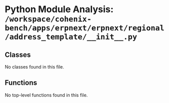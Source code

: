 # Python Module Analysis: `/workspace/cohenix-bench/apps/erpnext/erpnext/regional/address_template/__init__.py`

## Classes

No classes found in this file.


## Functions

No top-level functions found in this file.
